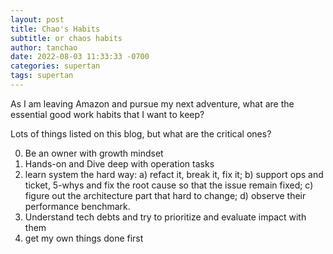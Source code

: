 ```yaml
---
layout: post
title: Chao's Habits
subtitle: or chaos habits
author: tanchao
date: 2022-08-03 11:33:33 -0700
categories: supertan
tags: supertan
---
```


As I am leaving Amazon and pursue my next adventure, what are the essential good work habits that I want to keep?

Lots of things listed on this blog, but what are the critical ones?

0. Be an owner with growth mindset
1. Hands-on and Dive deep with operation tasks
  1. learn system the hard way: a) refact it, break it, fix it; b) support ops and ticket, 5-whys and fix the root cause so that the issue remain fixed; c) figure out the architecture part that hard to change; d) observe their performance benchmark. 
2. Understand tech debts and try to prioritize and evaluate impact with them
3. get my own things done first